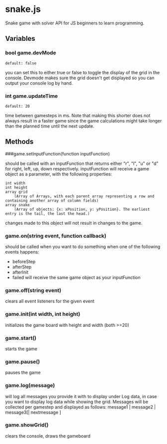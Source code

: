 # snake.js
Snake game with solver API for JS beginners to learn programming.

## Variables

### bool game.devMode
    default: false

you can set this to either true or false to toggle the display of the grid in the console.
Devmode makes sure the grid doesn't get displayed so you can output your console log by hand.

### int game.updateTime
    default: 20

time between gamesteps in ms. Note that making this shorter does not always result in a faster game since
the game calculations might take longer than the planned time until the next update.

## Methods

###game.setInputFunction(function inputFunction)

should be called with an inputFunction that returns either
"r", "l", "u" or "d" for right, left, up, down respectively.
inputFunction will receive a game object as a parameter, with the following properties:

    int width
    int height
    array grid
        (Array of Arrays, with each parent array representing a row and containing another array of column fields)
    array snake
        (Array of objects: {x: xPosition, y: yPosition}. The earliest entry is the tail, the last the head.)

changes made to this object will not result in changes to the game.

### game.on(string event, function callback)

should be called when you want to do something when one of the following events happens:
- beforeStep
- afterStep
- afterInit
- failed
will receive the same game object as your inputFunction

### game.off(string event)

clears all event listeners for the given event

### game.init(int width, int height)

initializes the game board with height and width (both >=20)

### game.start()

starts the game

### game.pause()

pauses the game

### game.log(message)

will log all messages you provide it with to display under Log data, in case you want to display
log data while showing the grid. Messages will be collected per gamestep and displayed as follows:
    message1 | message2 | message3[| nextmessage ]

### game.showGrid()

clears the console, draws the gameboard
